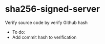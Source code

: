 # sha256-signed-server
Verify source code by verify Github hash

  - To do:
  - Add commit hash to verification
  
